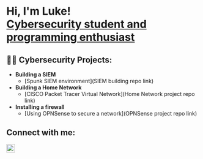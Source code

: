 <h1>Hi, I'm Luke!
  <br/>
  <a href="https://github.com/SpookyLukie">Cybersecurity student and programming enthusiast</a>

<h2>👨‍💻 Cybersecurity Projects:</h2>

- <b>Building a SIEM</b>
  - [Spunk SIEM environment](SIEM building repo link)
- <b>Building a Home Network</b>
  - [CISCO Packet Tracer Virtual Network](Home Network project repo link)
- <b>Installing a firewall</b>
  - [Using OPNSense to secure a network](OPNSense project repo link)
<!--
- <b>Creating a Honeypot</b>
-->

<h2>Connect with me:</h2>

[<img align="left" alt="LukeLarson | LinkedIn" width="22px" src="https://cdn.jsdelivr.net/npm/simple-icons@v3/icons/linkedin.svg" />][linkedin]

[linkedin]: www.linkedin.com/in/luke-larson1727


